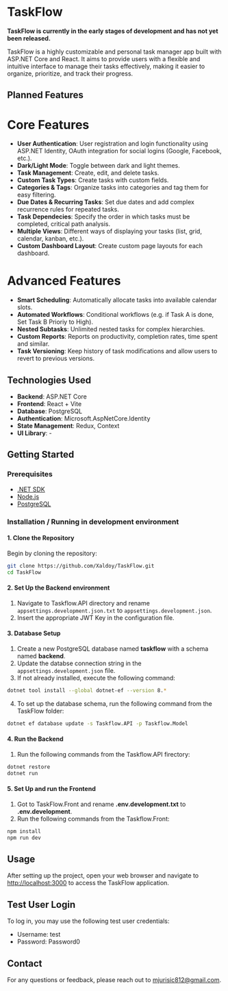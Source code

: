 # TaskFlow

**TaskFlow is currently in the early stages of development and has not yet been released.**

TaskFlow is a highly customizable and personal task manager app built with ASP.NET Core and React. It aims to provide users with a flexible and intuitive interface to manage their tasks effectively, making it easier to organize, prioritize, and track their progress.

## Planned Features

# Core Features

-   **User Authentication**: User registration and login functionality using ASP.NET Identity, OAuth integration for social logins (Google, Facebook, etc.).
-   **Dark/Light Mode**: Toggle between dark and light themes.
-   **Task Management**: Create, edit, and delete tasks.
-   **Custom Task Types**: Create tasks with custom fields.
-   **Categories & Tags**: Organize tasks into categories and tag them for easy filtering.
-   **Due Dates & Recurring Tasks**: Set due dates and add complex recurrence rules for repeated tasks.
-   **Task Dependecies**: Specify the order in which tasks must be completed, critical path analysis.
-   **Multiple Views**: Different ways of displaying your tasks (list, grid, calendar, kanban, etc.).
-   **Custom Dashboard Layout**: Create custom page layouts for each dashboard.

# Advanced Features

-   **Smart Scheduling**: Automatically allocate tasks into available calendar slots.
-   **Automated Workflows**: Conditional workflows (e.g. if Task A is done, Set Task B Prioriy to High).
-   **Nested Subtasks**: Unlimited nested tasks for complex hierarchies.
-   **Custom Reports**: Reports on productivity, completion rates, time spent and similar.
-   **Task Versioning**: Keep history of task modifications and allow users to revert to previous versions.

## Technologies Used

-   **Backend**: ASP.NET Core
-   **Frontend**: React + Vite
-   **Database**: PostgreSQL
-   **Authentication**: Microsoft.AspNetCore.Identity
-   **State Management**: Redux, Context
-   **UI Library**: -

## Getting Started

### Prerequisites

-   [.NET SDK](https://dotnet.microsoft.com/download)
-   [Node.js](https://nodejs.org/)
-   [PostgreSQL](https://www.postgresql.org/)

### Installation / Running in development environment

#### 1. Clone the Repository

Begin by cloning the repository:

```bash
git clone https://github.com/Xaldoy/TaskFlow.git
cd TaskFlow
```

#### 2. Set Up the Backend environment

1. Navigate to Taskflow.API directory and rename `appsettings.development.json.txt` to `appsettings.development.json`.
2. Insert the appropriate JWT Key in the configuration file.

#### 3. Database Setup

1. Create a new PostgreSQL database named **taskflow** with a schema named **backend**.
2. Update the databse connection string in the `appsettings.development.json` file.
3. If not already installed, execute the following command:

```bash
dotnet tool install --global dotnet-ef --version 8.*
```

4. To set up the database schema, run the following command from the TaskFlow folder:

```bash
dotnet ef database update -s Taskflow.API -p Taskflow.Model
```

#### 4. Run the Backend

1. Run the following commands from the Taskflow.API firectory:

```bash
dotnet restore
dotnet run
```

#### 5. Set Up and run the Frontend

1. Got to TaskFlow.Front and rename **.env.development.txt** to **.env.development**.
2. Run the following commands from the Taskflow.Front:

```bash
npm install
npm run dev
```

## Usage

After setting up the project, open your web browser and navigate to [http://localhost:3000](http://localhost:3000) to access the TaskFlow application.

## Test User Login

To log in, you may use the following test user credentials:

-   Username: test
-   Password: Password0

## Contact

For any questions or feedback, please reach out to [mjurisic812@gmail.com](mailto:mjurisic812@gmail.com).
